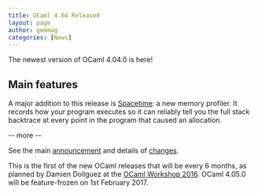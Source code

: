 ```yaml
---
title: OCaml 4.04 Released
layout: page
author: gemmag
categories: [News]
---
```


The newest version of OCaml 4.04.0 is here!

Main features
-------------

A major addition to this release is
[Spacetime](https://caml.inria.fr/pub/docs/manual-ocaml/spacetime.html):
a new memory profiler. It records how your program executes so it can
reliably tell you the full stack backtrace at every point in the program
that caused an allocation.

-- more --

See the main
[announcement](https://sympa.inria.fr/sympa/arc/caml-list/2016-11/msg00010.html)
and details of
[changes](https://github.com/gasche/ocaml-releases-change-explanation/wiki/4.04.0-changes-explanation).

This is the first of the new OCaml releases that will be every 6 months,
as planned by Damien Doliguez at the [OCaml Workshop
2016](https://github.com/ocamllabs/icfp2016-blog/blob/master/OCaml/invited-talk.md).
OCaml 4.05.0 will be feature-frozen on 1st February 2017.
